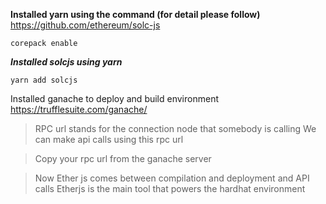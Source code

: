 **Installed yarn using the command (for detail please follow)**
https://github.com/ethereum/solc-js

```solidity
corepack enable
```

**_Installed solcjs using yarn_**

```solidity
yarn add solcjs
```

Installed ganache to deploy and build environment
https://trufflesuite.com/ganache/

> RPC url stands for the connection node that somebody is calling
> We can make api calls using this rpc url

> Copy your rpc url from the ganache server

> Now Ether js comes between compilation and deployment and API calls
> Etherjs is the main tool that powers the hardhat environment
